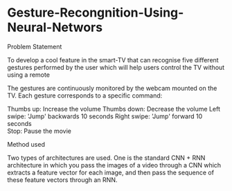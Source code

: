 # Gesture-Recongnition-Using-Neural-Networs

Problem Statement

To develop a cool feature in the smart-TV that can recognise five different gestures performed by the user which will help users control the TV without using a remote

The gestures are continuously monitored by the webcam mounted on the TV. Each gesture corresponds to a specific command:

Thumbs up:  Increase the volume
Thumbs down: Decrease the volume
Left swipe: 'Jump' backwards 10 seconds
Right swipe: 'Jump' forward 10 seconds  
Stop: Pause the movie

Method used

Two types of architectures are used. One is the standard CNN + RNN architecture in which you pass the images of a video through a CNN which extracts a feature vector for each image, and then pass the sequence of these feature vectors through an RNN. 
